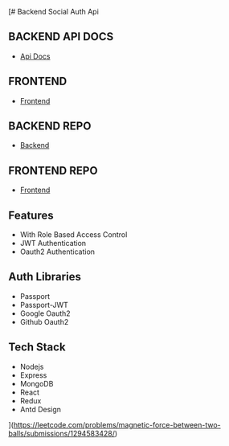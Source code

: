 [# Backend Social Auth Api


## BACKEND API DOCS
* [Api Docs](https://social-auth-role-based.onrender.com/docs)


## FRONTEND
* [Frontend](https://client-social-auth-role-based.vercel.app/)

## BACKEND REPO
* [Backend](https://github.com/Vivek1898/social-auth-role-based)

## FRONTEND REPO
* [Frontend](https://github.com/Vivek1898/client-social-auth-role-based)






## Features
* With Role Based Access Control
* JWT Authentication
* Oauth2 Authentication

## Auth Libraries
* Passport
* Passport-JWT
* Google Oauth2
* Github Oauth2

## Tech Stack
* Nodejs
* Express
* MongoDB
* React
* Redux
* Antd Design




](https://leetcode.com/problems/magnetic-force-between-two-balls/submissions/1294583428/)
